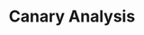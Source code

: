 ---
title: Canary Analysis
linktitle: Canary Analysis
description: Canary Analysis tasks
exclude_search: true
---